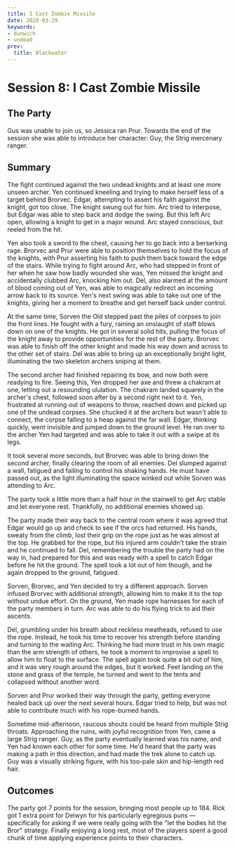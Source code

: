 ```yaml
---
title: I Cast Zombie Missile
date: 2020-03-29
keywords:
- dunwich
- undead
prev:
  title: Blackwater
---
```


# Session 8: I Cast Zombie Missile

## The Party

Gus was unable to join us, so Jessica ran Prur.
Towards the end of the session she was able to introduce her character: Guy, the Strig mercenary ranger.

## Summary

The fight continued against the two undead knights and at least one more unseen archer.
Yen continued kneeling and trying to make herself less of a target behind Brorvec.
Edgar, attempting to assert his faith against the knight, got too close.
The knight swung out for him.
Arc tried to interpose, but Edgar was able to step back and dodge the swing.
But this left Arc open, allowing a knight to get in a major wound.
Arc stayed conscious, but reeled from the hit.

Yen also took a sword to the chest, causing her to go back into a berserking rage.
Brorvec and Prur were able to position themselves to hold the focus of the knights, with Prur asserting his faith to push them back toward the edge of the stairs.
While trying to fight around Arc, who had stepped in front of her when he saw how badly wounded she was, Yen missed the knight and accidentally clubbed Arc, knocking him out.
Del, also alarmed at the amount of blood coming out of Yen, was able to magically redirect an incoming arrow back to its source.
Yen's next swing was able to take out one of the knights, giving her a moment to breathe and get herself back under control.

At the same time, Sorven the Old stepped past the piles of corpses to join the front lines.
He fought with a fury, raining an onslaught of staff blows down on one of the knights.
He got in several solid hits, pulling the focus of the knight away to provide opportunities for the rest of the party.
Brorvec was able to finish off the other knight and made his way down and across to the other set of stairs.
Del was able to bring up an exceptionally bright light, illuminating the two skeleton archers sniping at them.

The second archer had finished repairing its bow, and now both were readying to fire.
Seeing this, Yen dropped her axe and threw a chakram at one, letting out a resounding ululation.
The chakram landed squarely in the archer's chest, followed soon after by a second right next to it.
Yen, frustrated at running out of weapons to throw, reached down and picked up one of the undead corpses.
She chucked it at the archers but wasn't able to connect, the corpse falling to a heap against the far wall.
Edgar, thinking quickly, went invisible and jumped down to the ground level.
He ran over to the archer Yen had targeted and was able to take it out with a swipe at its legs.

It took several more seconds, but Brorvec was able to bring down the second archer, finally clearing the room of all enemies.
Del slumped against a wall, fatigued and failing to control his shaking hands.
He must have passed out, as the light illuminating the space winked out while Sorven was attending to Arc.

The party took a little more than a half hour in the stairwell to get Arc stable and let everyone rest.
Thankfully, no additional enemies showed up.

The party made their way back to the central room where it was agreed that Edgar would go up and check to see if the orcs had returned.
His hands, sweaty from the climb, lost their grip on the rope just as he was almost at the top.
He grabbed for the rope, but his injured arm couldn't take the strain and he continued to fall.
Del, remembering the trouble the party had on the way in, had prepared for this and was ready with a spell to catch Edgar before he hit the ground.
The spell took a lot out of him though, and he again dropped to the ground, fatigued.

Sorven, Brorvec, and Yen decided to try a different approach.
Sorven infused Brorvec with additional strength, allowing him to make it to the top without undue effort.
On the ground, Yen made rope harnesses for each of the party members in turn.
Arc was able to do his flying trick to aid their ascents.

Del, grumbling under his breath about reckless meatheads, refused to use the rope.
Instead, he took his time to recover his strength before standing and turning to the waiting Arc.
Thinking he had more trust in his own magic than the arm strength of others, he took a moment to improvise a spell to allow him to float to the surface.
The spell again took quite a bit out of him, and it was very rough around the edges, but it worked.
Feet landing on the stone and grass of the temple, he turned and went to the tents and collapsed without another word.

Sorven and Prur worked their way through the party, getting everyone healed back up over the next several hours.
Edgar tried to help, but was not able to contribute much with his rope-burned hands.

Sometime mid-afternoon, raucous shouts could be heard from multiple Strig throats.
Approaching the ruins, with joyful recognition from Yen, came a large Strig ranger.
Guy, as the party eventually learned was his name, and Yen had known each other for some time.
He'd heard that the party was making a path in this direction, and had made the trek alone to catch up.
Guy was a visually striking figure, with his too-pale skin and hip-length red hair.

## Outcomes

The party got 7 points for the session, bringing most people up to 184.
Rick got 1 extra point for Delwyn for his particularly egregious puns — specifically for asking if we were really going with the "let the bodies hit the Bror" strategy.
Finally enjoying a long rest, most of the players spent a good chunk of time applying experience points to their characters.
